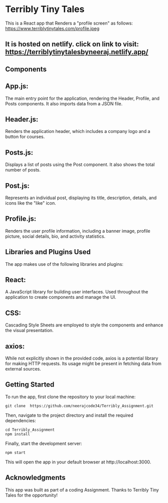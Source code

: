 # Terribly Tiny Tales

This is a React app that Renders a "profile screen" as follows: https://www.terriblytinytales.com/profile.jpeg

## It is hosted on netlify. click on link to visit: https://terriblytinytalesbyneeraj.netlify.app/

## Components

## App.js: 
The main entry point for the application, rendering the Header, Profile, and Posts components. It also imports data from a JSON file.

## Header.js:
Renders the application header, which includes a company logo and a button for courses.

## Posts.js: 
Displays a list of posts using the Post component. It also shows the total number of posts.

## Post.js:
Represents an individual post, displaying its title, description, details, and icons like the "like" icon.

## Profile.js: 
Renders the user profile information, including a banner image, profile picture, social details, bio, and activity statistics.

## Libraries and Plugins Used
The app makes use of the following libraries and plugins:
## React:
A JavaScript library for building user interfaces. Used throughout the application to create components and manage the UI.
## CSS: 
Cascading Style Sheets are employed to style the components and enhance the visual presentation.
## axios: 
While not explicitly shown in the provided code, axios is a potential library for making HTTP requests. Its usage might be present in fetching data from external sources.

## Getting Started

To run the app, first clone the repository to your local machine:

```
git clone  https://github.com/neerajcode34/Terribly_Assignment.git
```

Then, navigate to the project directory and install the required dependencies:

```
cd Terribly_Assignment
npm install
```

Finally, start the development server:

```
npm start
```

This will open the app in your default browser at http://localhost:3000.

## Acknowledgments

This app was built as part of a coding Assignment. Thanks to Terribly Tiny Tales for the opportunity!


